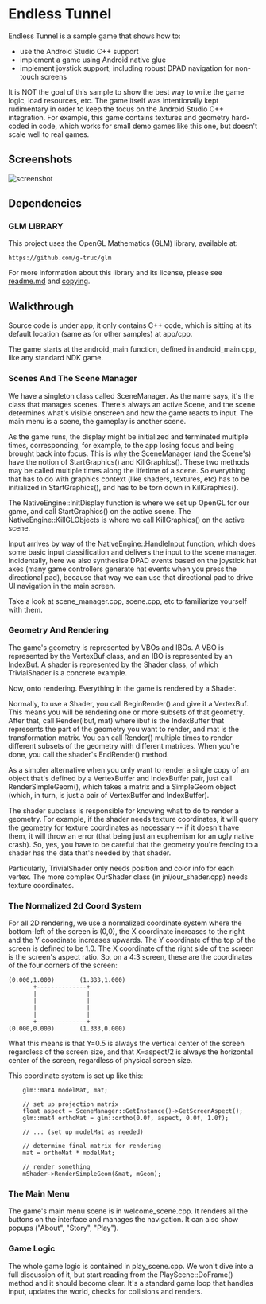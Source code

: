 # Endless Tunnel

Endless Tunnel is a sample game that shows how to:

- use the Android Studio C++ support
- implement a game using Android native glue
- implement joystick support, including robust DPAD navigation for non-touch
  screens

It is NOT the goal of this sample to show the best way to write the game logic,
load resources, etc. The game itself was intentionally kept rudimentary in order
to keep the focus on the Android Studio C++ integration. For example, this game
contains textures and geometry hard-coded in code, which works for small demo
games like this one, but doesn't scale well to real games.

## Screenshots

![screenshot](screenshot.png)

## Dependencies

### GLM LIBRARY

This project uses the OpenGL Mathematics (GLM) library, available at:

```
https://github.com/g-truc/glm
```

For more information about this library and its license, please see
[readme.md](https://github.com/g-truc/glm/blob/master/readme.md) and
[copying](https://github.com/g-truc/glm/blob/master/copying.txt).

## Walkthrough

Source code is under app, it only contains C++ code, which is sitting at its
default location (same as for other samples) at app/cpp.

The game starts at the android_main function, defined in android_main.cpp, like
any standard NDK game.

### Scenes And The Scene Manager

We have a singleton class called SceneManager. As the name says, it's the class
that manages scenes. There's always an active Scene, and the scene determines
what's visible onscreen and how the game reacts to input. The main menu is a
scene, the gameplay is another scene.

As the game runs, the display might be initialized and terminated multiple
times, corresponding, for example, to the app losing focus and being brought
back into focus. This is why the SceneManager (and the Scene's) have the notion
of StartGraphics() and KillGraphics(). These two methods may be called multiple
times along the lifetime of a scene. So everything that has to do with graphics
context (like shaders, textures, etc) has to be initialized in StartGraphics(),
and has to be torn down in KillGraphics().

The NativeEngine::InitDisplay function is where we set up OpenGL for our game,
and call StartGraphics() on the active scene. The NativeEngine::KillGLObjects is
where we call KillGraphics() on the active scene.

Input arrives by way of the NativeEngine::HandleInput function, which does some
basic input classification and delivers the input to the scene manager.
Incidentally, here we also synthesise DPAD events based on the joystick hat axes
(many game controllers generate hat events when you press the directional pad),
because that way we can use that directional pad to drive UI navigation in the
main screen.

Take a look at scene_manager.cpp, scene.cpp, etc to familiarize yourself with
them.

### Geometry And Rendering

The game's geometry is represented by VBOs and IBOs. A VBO is represented by the
VertexBuf class, and an IBO is represented by an IndexBuf. A shader is
represented by the Shader class, of which TrivialShader is a concrete example.

Now, onto rendering. Everything in the game is rendered by a Shader.

Normally, to use a Shader, you call BeginRender() and give it a VertexBuf. This
means you will be rendering one or more subsets of that geometry. After that,
call Render(ibuf, mat) where ibuf is the IndexBuffer that represents the part of
the geometry you want to render, and mat is the transformation matrix. You can
call Render() multiple times to render different subsets of the geometry with
different matrices. When you're done, you call the shader's EndRender() method.

As a simpler alternative when you only want to render a single copy of an object
that's defined by a VertexBuffer and IndexBuffer pair, just call
RenderSimpleGeom(), which takes a matrix and a SimpleGeom object (which, in
turn, is just a pair of VertexBuffer and IndexBuffer).

The shader subclass is responsible for knowing what to do to render a geometry.
For example, if the shader needs texture coordinates, it will query the geometry
for texture coordinates as necessary -- if it doesn't have them, it will throw
an error (that being just an euphemism for an ugly native crash). So, yes, you
have to be careful that the geometry you're feeding to a shader has the data
that's needed by that shader.

Particularly, TrivialShader only needs position and color info for each vertex.
The more complex OurShader class (in jni/our_shader.cpp) needs texture
coordinates.

### The Normalized 2d Coord System

For all 2D rendering, we use a normalized coordinate system where the
bottom-left of the screen is (0,0), the X coordinate increases to the right and
the Y coordinate increases upwards. The Y coordinate of the top of the screen is
defined to be 1.0. The X coordinate of the right side of the screen is the
screen's aspect ratio. So, on a 4:3 screen, these are the coordinates of the
four corners of the screen:

```
(0.000,1.000)       (1.333,1.000)
       +--------------+
       |              |
       |              |
       |              |
       |              |
       +--------------+
(0.000,0.000)       (1.333,0.000)
```

What this means is that Y=0.5 is always the vertical center of the screen
regardless of the screen size, and that X=aspect/2 is always the horizontal
center of the screen, regardless of physical screen size.

This coordinate system is set up like this:

```
    glm::mat4 modelMat, mat;

    // set up projection matrix
    float aspect = SceneManager::GetInstance()->GetScreenAspect();
    glm::mat4 orthoMat = glm::ortho(0.0f, aspect, 0.0f, 1.0f);

    // ... (set up modelMat as needed)

    // determine final matrix for rendering
    mat = orthoMat * modelMat;

    // render something
    mShader->RenderSimpleGeom(&mat, mGeom);
```

### The Main Menu

The game's main menu scene is in welcome_scene.cpp. It renders all the buttons
on the interface and manages the navigation. It can also show popups ("About",
"Story", "Play").

### Game Logic

The whole game logic is contained in play_scene.cpp. We won't dive into a full
discussion of it, but start reading from the PlayScene::DoFrame() method and it
should become clear. It's a standard game loop that handles input, updates the
world, checks for collisions and renders.
